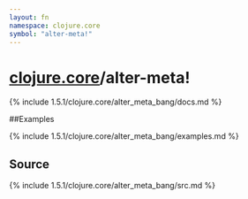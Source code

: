```yaml
---
layout: fn
namespace: clojure.core
symbol: "alter-meta!"
---
```


# [clojure.core](../)/alter-meta!

{% include 1.5.1/clojure.core/alter_meta_bang/docs.md %}

##Examples

{% include 1.5.1/clojure.core/alter_meta_bang/examples.md %}
## Source
{% include 1.5.1/clojure.core/alter_meta_bang/src.md %}

